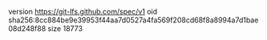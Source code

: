 version https://git-lfs.github.com/spec/v1
oid sha256:8cc884be9e39953f44aa7d0527a4fa569f208cd68f8a8994a7d1bae08d248f88
size 18773
